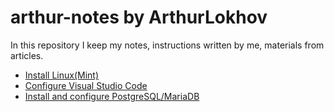 # arthur-notes by ArthurLokhov
In this repository I keep my notes, instructions written by me, materials from articles.

- [Install Linux(Mint)](./setup_linux.md)
- [Configure Visual Studio Code](./vscode_setup.md.md)
- [Install and configure PostgreSQL/MariaDB](./database_setup.md.md)